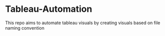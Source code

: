 # Tableau-Automation
This repo aims to automate tableau visuals by creating visuals based on file naming convention
